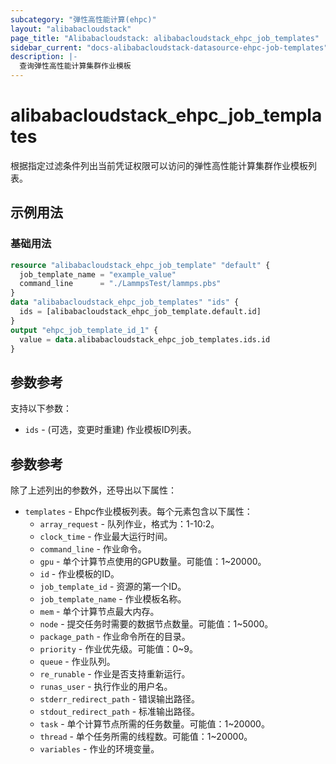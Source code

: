 ```yaml
---
subcategory: "弹性高性能计算(ehpc)"
layout: "alibabacloudstack"
page_title: "Alibabacloudstack: alibabacloudstack_ehpc_job_templates"
sidebar_current: "docs-alibabacloudstack-datasource-ehpc-job-templates"
description: |-
  查询弹性高性能计算集群作业模板
---
```


# alibabacloudstack_ehpc_job_templates

根据指定过滤条件列出当前凭证权限可以访问的弹性高性能计算集群作业模板列表。


## 示例用法

### 基础用法

```terraform
resource "alibabacloudstack_ehpc_job_template" "default" {
  job_template_name = "example_value"
  command_line      = "./LammpsTest/lammps.pbs"
}
data "alibabacloudstack_ehpc_job_templates" "ids" {
  ids = [alibabacloudstack_ehpc_job_template.default.id]
}
output "ehpc_job_template_id_1" {
  value = data.alibabacloudstack_ehpc_job_templates.ids.id
}


```

## 参数参考

支持以下参数：

* `ids` - (可选，变更时重建) 作业模板ID列表。

## 参数参考

除了上述列出的参数外，还导出以下属性：

* `templates` - Ehpc作业模板列表。每个元素包含以下属性：
  * `array_request` - 队列作业，格式为：1-10:2。
  * `clock_time` - 作业最大运行时间。
  * `command_line` - 作业命令。
  * `gpu` - 单个计算节点使用的GPU数量。可能值：1~20000。
  * `id` - 作业模板的ID。
  * `job_template_id` - 资源的第一个ID。
  * `job_template_name` - 作业模板名称。
  * `mem` - 单个计算节点最大内存。
  * `node` - 提交任务时需要的数据节点数量。可能值：1~5000。
  * `package_path` - 作业命令所在的目录。
  * `priority` - 作业优先级。可能值：0~9。
  * `queue` - 作业队列。
  * `re_runable` - 作业是否支持重新运行。
  * `runas_user` - 执行作业的用户名。
  * `stderr_redirect_path` - 错误输出路径。
  * `stdout_redirect_path` - 标准输出路径。
  * `task` - 单个计算节点所需的任务数量。可能值：1~20000。
  * `thread` - 单个任务所需的线程数。可能值：1~20000。
  * `variables` - 作业的环境变量。